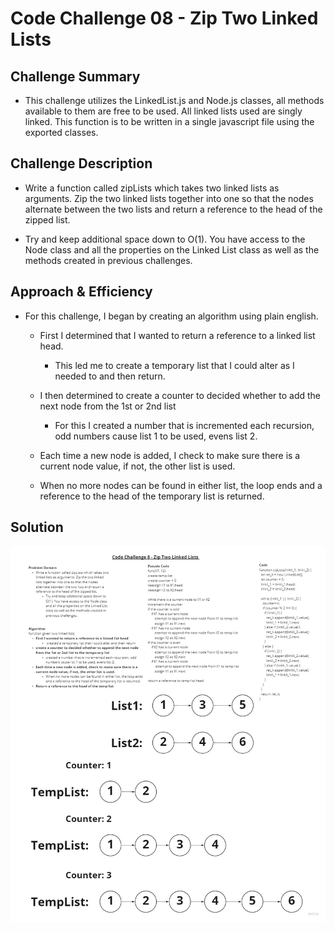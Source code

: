 # Code Challenge 08 - Zip Two Linked Lists

## Challenge Summary

- This challenge utilizes the LinkedList.js and Node.js classes, all methods available to them are free to be used. All linked lists used are singly linked. This function is to be written in a single javascript file using the exported classes.

## Challenge Description

- Write a function called zipLists which takes two linked lists as arguments. Zip the two linked lists together into one so that the nodes alternate between the two lists and return a reference to the head of the zipped list.

- Try and keep additional space down to O(1). You have access to the Node class and all the properties on the Linked List class as well as the methods created in previous challenges.

## Approach & Efficiency

- For this challenge, I began by creating an algorithm using plain english.
  - First I determined that I wanted to return a reference to a linked list head.
    - This led me to create a temporary list that I could alter as I needed to and then return.

  - I then determined to create a counter to decided whether to add the next node from the 1st or 2nd list
    - For this I created a number that is incremented each recursion, odd numbers cause list 1 to be used, evens list 2.
  
  - Each time a new node is added, I check to make sure there is a current node value, if not, the other list is used.

  - When no more nodes can be found in either list, the loop ends and a reference to the head of the temporary list is returned.

## Solution

![Whiteboard](./code-challenge8.jpg)